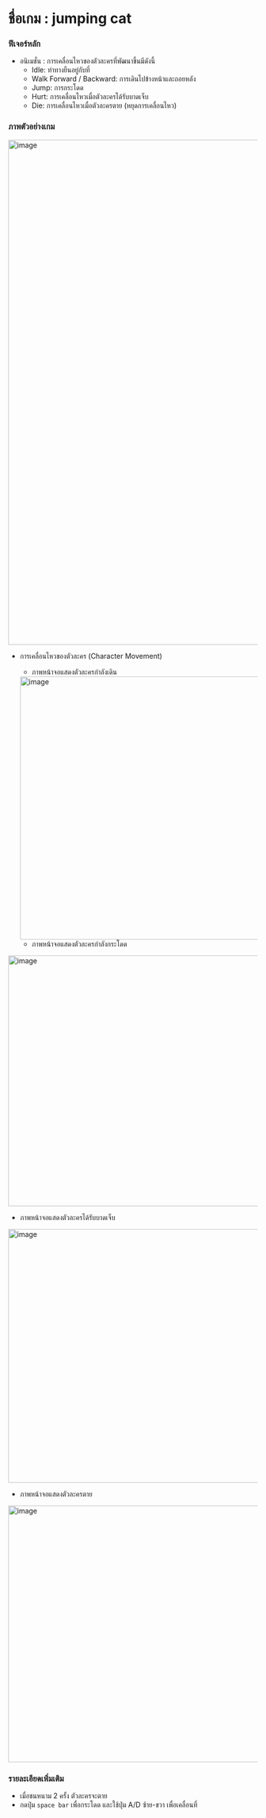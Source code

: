 # ชื่อเกม : jumping cat
### ฟีเจอร์หลัก
- อนิเมชั่น : การเคลื่อนไหวของตัวละครที่พัฒนาขึ้นมีดังนี้
  - Idle: ท่าทางยืนอยู่กับที่
  - Walk Forward / Backward: การเดินไปข้างหน้าและถอยหลัง
  - Jump: การกระโดด
  - Hurt: การเคลื่อนไหวเมื่อตัวละครได้รับบาดเจ็บ
  - Die: การเคลื่อนไหวเมื่อตัวละครตาย (หยุดการเคลื่อนไหว)

### ภาพตัวอย่างเกม
<img width="1411" height="1019" alt="image" src="https://github.com/user-attachments/assets/76642063-4539-483a-8ef0-6f0872692fe8" />

- การเคลื่อนไหวของตัวละคร (Character Movement)
  - ภาพหน้าจอแสดงตัวละครกำลังเดิน
  <img width="1073" height="531" alt="image" src="https://github.com/user-attachments/assets/86fb4809-0976-4e46-b65c-8e66aae0cfab" />

  - ภาพหน้าจอแสดงตัวละครกำลังกระโดด
 <img width="1113" height="506" alt="image" src="https://github.com/user-attachments/assets/b84bd848-fafa-4828-aa7f-2983b41c48e7" />

  - ภาพหน้าจอแสดงตัวละครได้รับบาดเจ็บ
<img width="1071" height="512" alt="image" src="https://github.com/user-attachments/assets/40279dc0-f04b-426f-ade4-11fe0e2da7bb" />

  - ภาพหน้าจอแสดงตัวละครตาย
<img width="1079" height="518" alt="image" src="https://github.com/user-attachments/assets/40abd608-db70-425e-b059-cdf0768722fd" />


### รายละเอียดเพิ่มเติม
- เมื่อชนหนาม 2 ครั้ง ตัวละครจะตาย
- กดปุ่ม `space bar` เพื่อกระโดด และใช้ปุ่ม A/D ซ้าย-ขวา เพื่อเคลื่อนที่

